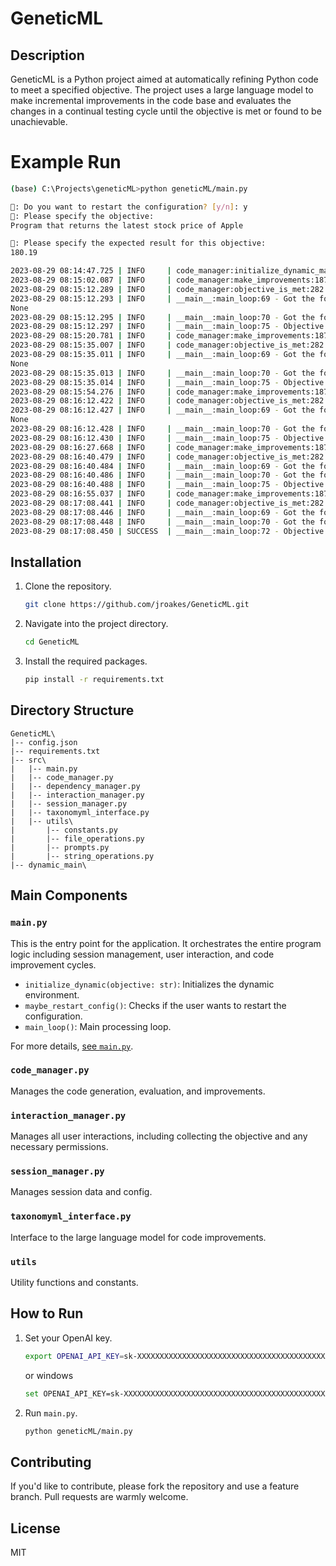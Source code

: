 # GeneticML

## Description

GeneticML is a Python project aimed at automatically refining Python code to meet a specified objective. The project uses a large language model to make incremental improvements in the code base and evaluates the changes in a continual testing cycle until the objective is met or found to be unachievable.

# Example Run

```bash
(base) C:\Projects\geneticML>python geneticML/main.py

🤖: Do you want to restart the configuration? [y/n]: y
🤖: Please specify the objective:
Program that returns the latest stock price of Apple

🤖: Please specify the expected result for this objective:
180.19

2023-08-29 08:14:47.725 | INFO     | code_manager:initialize_dynamic_main:109 - Initialized dynamic_main\dynamic_main.py
2023-08-29 08:15:02.087 | INFO     | code_manager:make_improvements:187 - File: dynamic_main\dynamic_main.py, Action: edit
2023-08-29 08:15:12.289 | INFO     | code_manager:objective_is_met:282 - Objective Result:
2023-08-29 08:15:12.293 | INFO     | __main__:main_loop:69 - Got the following result: An error occurred: 'regularMarketPrice'
None
2023-08-29 08:15:12.295 | INFO     | __main__:main_loop:70 - Got the following error: None
2023-08-29 08:15:12.297 | INFO     | __main__:main_loop:75 - Objective not met. Making improvements.
2023-08-29 08:15:20.781 | INFO     | code_manager:make_improvements:187 - File: dynamic_main\dynamic_main.py, Action: edit
2023-08-29 08:15:35.007 | INFO     | code_manager:objective_is_met:282 - Objective Result:
2023-08-29 08:15:35.011 | INFO     | __main__:main_loop:69 - Got the following result: An error occurred: 'regularMarketPrice'
None
2023-08-29 08:15:35.013 | INFO     | __main__:main_loop:70 - Got the following error: None
2023-08-29 08:15:35.014 | INFO     | __main__:main_loop:75 - Objective not met. Making improvements.
2023-08-29 08:15:54.276 | INFO     | code_manager:make_improvements:187 - File: dynamic_main\dynamic_main.py, Action: edit
2023-08-29 08:16:12.422 | INFO     | code_manager:objective_is_met:282 - Objective Result:
2023-08-29 08:16:12.427 | INFO     | __main__:main_loop:69 - Got the following result: The key regularMarketPrice does not exist in the stock info.
None
2023-08-29 08:16:12.428 | INFO     | __main__:main_loop:70 - Got the following error: None
2023-08-29 08:16:12.430 | INFO     | __main__:main_loop:75 - Objective not met. Making improvements.
2023-08-29 08:16:27.668 | INFO     | code_manager:make_improvements:187 - File: dynamic_main\dynamic_main.py, Action: edit
2023-08-29 08:16:40.479 | INFO     | code_manager:objective_is_met:282 - Objective Result:
2023-08-29 08:16:40.484 | INFO     | __main__:main_loop:69 - Got the following result: 180.19000244140625
2023-08-29 08:16:40.486 | INFO     | __main__:main_loop:70 - Got the following error: None
2023-08-29 08:16:40.488 | INFO     | __main__:main_loop:75 - Objective not met. Making improvements.
2023-08-29 08:16:55.037 | INFO     | code_manager:make_improvements:187 - File: dynamic_main\dynamic_main.py, Action: edit
2023-08-29 08:17:08.441 | INFO     | code_manager:objective_is_met:282 - Objective Result:
2023-08-29 08:17:08.446 | INFO     | __main__:main_loop:69 - Got the following result: 180.19
2023-08-29 08:17:08.448 | INFO     | __main__:main_loop:70 - Got the following error: None
2023-08-29 08:17:08.450 | SUCCESS  | __main__:main_loop:72 - Objective met. Exiting program.
```


## Installation

1. Clone the repository.
    ```bash
    git clone https://github.com/jroakes/GeneticML.git
    ```

2. Navigate into the project directory.
    ```bash
    cd GeneticML
    ```

3. Install the required packages.
    ```bash
    pip install -r requirements.txt
    ```

## Directory Structure

```
GeneticML\
|-- config.json
|-- requirements.txt
|-- src\
|   |-- main.py
|   |-- code_manager.py
|   |-- dependency_manager.py
|   |-- interaction_manager.py
|   |-- session_manager.py
|   |-- taxonomyml_interface.py
|   |-- utils\
|       |-- constants.py
|       |-- file_operations.py
|       |-- prompts.py
|       |-- string_operations.py
|-- dynamic_main\
```

## Main Components

### `main.py`

This is the entry point for the application. It orchestrates the entire program logic including session management, user interaction, and code improvement cycles.

- `initialize_dynamic(objective: str)`: Initializes the dynamic environment.
- `maybe_restart_config()`: Checks if the user wants to restart the configuration.
- `main_loop()`: Main processing loop.

For more details, [see `main.py`](./src/main.py).

### `code_manager.py`

Manages the code generation, evaluation, and improvements.

### `interaction_manager.py`

Manages all user interactions, including collecting the objective and any necessary permissions.

### `session_manager.py`

Manages session data and config.

### `taxonomyml_interface.py`

Interface to the large language model for code improvements.

### `utils`

Utility functions and constants.

## How to Run

1. Set your OpenAI key.
    ```bash
    export OPENAI_API_KEY=sk-XXXXXXXXXXXXXXXXXXXXXXXXXXXXXXXXXXXXXXXXXXXXXXXXXXXXXXXXXXX
    ```
    or windows
    ```bash
    set OPENAI_API_KEY=sk-XXXXXXXXXXXXXXXXXXXXXXXXXXXXXXXXXXXXXXXXXXXXXXXXXXXXXXXXXXX
    ```

2. Run `main.py`.
    ```bash
    python geneticML/main.py
    ```

## Contributing

If you'd like to contribute, please fork the repository and use a feature branch. Pull requests are warmly welcome.

## License

MIT
